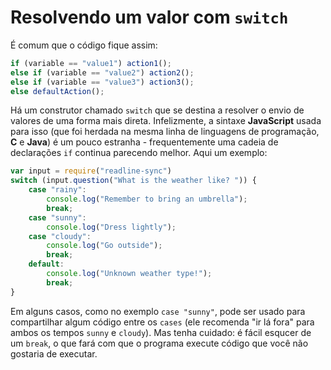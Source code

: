 # Resolvendo um valor com `switch`

É comum que o código fique assim:

```js
if (variable == "value1") action1();
else if (variable == "value2") action2();
else if (variable == "value3") action3();
else defaultAction();
```

Há um construtor chamado `switch` que se destina a resolver o envio de valores de uma forma mais direta. Infelizmente, a sintaxe **JavaScript** usada para isso (que foi herdada na mesma linha de linguagens de programação, **C** e **Java**) é um pouco estranha - frequentemente uma cadeia de declarações `if` continua parecendo melhor. Aqui um exemplo:

```js
var input = require("readline-sync")
switch (input.question("What is the weather like? ")) {
    case "rainy":
        console.log("Remember to bring an umbrella");
        break;
    case "sunny":
        console.log("Dress lightly");
    case "cloudy":
        console.log("Go outside");
        break;
    default:
        console.log("Unknown weather type!");
        break;
}
```

Em alguns casos, como no exemplo `case "sunny"`, pode ser usado para compartilhar algum código entre os `cases` (ele recomenda "ir lá fora" para ambos os tempos `sunny` e `cloudy`). Mas tenha cuidado: é fácil esqucer de um `break`, o que fará com que o programa execute código que você não gostaria de executar.